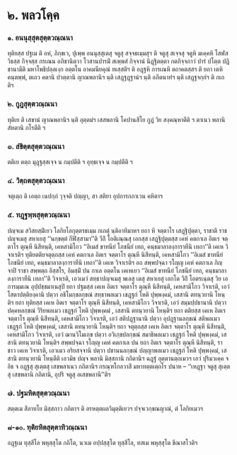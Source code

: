 <h1>๒. พลวโคฺค</h1>
<h3>๑. อนนุสฺสุตสุตฺตวณฺณนา</h3>
<p> ทุติยสฺส  ปฐเม ติ อหํ, ภิกฺขเว, ปุเพฺพ อนนุสฺสุเตสุ จตูสุ สจฺจธเมฺมสุฯ ติ จตูสุ สเจฺจสุ จตูหิ มเคฺคหิ โสฬสวิธสฺส กิจฺจสฺส กรเณน อภิชานิตฺวา โวสานปารมิํ สเพฺพสํ กิจฺจานํ นิฎฺฐิตตฺตา กตกิจฺจภาวํ ปารํ ปโตฺต ปฎิชานามีติ มหาโพธิปลฺลเงฺก อตฺตโน อาคมนียคุณํ ทเสฺสติฯ ติ อฎฺฐหิ การเณหิ ตถาคตสฺสฯ ติ ยถา เตหิ คนฺตพฺพํ, ตเถว คตานิ ปวตฺตานิ ญาณพลานิฯ นฺติ เสฎฺฐฎฺฐานํฯ นฺติ อภีตนาทํฯ นฺติ เสฎฺฐจกฺกํฯ ติ กเถติฯ</p>


<h3>๒. กูฎสุตฺตวณฺณนา</h3>
<p> ทุติเย  ติ เสขานํ ญาณพลานิฯ นฺติ อุตฺตมํฯ เสสพลานิ โคปานสิโย กูฎํ วิย สงฺคณฺหาตีติ ฯ ตาเนว พลานิ สํหตานิ กโรตีติ ฯ</p>


<h3>๓. สํขิตฺตสุตฺตวณฺณนา</h3>
<p> ตติเย  ตตฺถ มุฎฺฐสฺสเจฺจ น กมฺปตีติ ฯ อุทฺธเจฺจ น กมฺปตีติ ฯ</p>


<h3>๔. วิตฺถตสุตฺตวณฺณนา</h3>
<p> จตุเตฺถ ติ เอตฺถ เนปกฺกํ วุจฺจติ ปญฺญา, สา สติยา อุปการกภาเวน คหิตาฯ</p>


<h3>๕. ทฎฺฐพฺพสุตฺตวณฺณนา</h3>
<p> ปญฺจเม สวิสยสฺมิํเยว โลกิยโลกุตฺตรธเมฺม กเถตุํ นฺติอาทิมาหฯ ยถา หิ จตฺตาโร เสฎฺฐิปุตฺตา, ราชาติ ราชปญฺจเมสุ สหาเยสุ ‘‘นกฺขตฺตํ กีฬิสฺสามา’’ติ วีถิํ โอติเณฺณสุ เอกสฺส เสฎฺฐิปุตฺตสฺส เคหํ คตกาเล อิตเร จตฺตาโร  ตุณฺหี นิสีทนฺติ, เคหสามิโกว ‘‘อิเมสํ ขาทนียํ โภชนียํ เทถ, คนฺธมาลาลงฺการาทีนิ เทถา’’ติ เคเห วิจาเรติฯ ทุติยตติยจตุตฺถสฺส เคหํ คตกาเล อิตเร จตฺตาโร ตุณฺหี นิสีทนฺติ, เคหสามิโกว ‘‘อิเมสํ ขาทนียํ โภชนียํ เทถ, คนฺธมาลาลงฺการาทีนิ เทถา’’ติ เคเห วิจาเรติฯ อถ สพฺพปจฺฉา รโญฺญ เคหํ คตกาเล กิญฺจาปิ ราชา สพฺพตฺถ อิสฺสโร, อิมสฺมิํ ปน กาเล อตฺตโน เคเหเยว ‘‘อิเมสํ ขาทนียํ โภชนียํ เทถ, คนฺธมาลาลงฺการาทีนิ เทถา’’ติ วิจาเรติ, เอวเมวํ สทฺธาปญฺจเมสุ พเลสุ เตสุ สหาเยสุ เอกโต วีถิํ โอตรเนฺตสุ วิย เอการมฺมเณ อุปฺปชฺชมาเนสุปิ ยถา ปฐมสฺส เคเห อิตเร จตฺตาโร ตุณฺหี นิสีทนฺติ, เคหสามิโกว วิจาเรติ, เอวํ โสตาปตฺติยงฺคานิ ปตฺวา อธิโมกฺขลกฺขณํ สทฺธาพลเมว เชฎฺฐกํ โหติ ปุพฺพงฺคมํ, เสสานิ ตทนฺวยานิ โหนฺติฯ ยถา ทุติยสฺส เคเห อิตเร จตฺตาโร ตุณฺหี นิสีทนฺติ, เคหสามิโกว วิจาเรติ, เอวํ สมฺมปฺปธานานิ ปตฺวา ปคฺคหลกฺขณํ วีริยพลเมว เชฎฺฐกํ โหติ ปุพฺพงฺคมํ , เสสานิ ตทนฺวยานิ โหนฺติฯ ยถา ตติยสฺส เคเห อิตเร จตฺตาโร ตุณฺหี นิสีทนฺติ, เคหสามิโกว วิจาเรติ, เอวํ สติปฎฺฐานานิ ปตฺวา อุปฎฺฐานลกฺขณํ สติพลเมว เชฎฺฐกํ โหติ ปุพฺพงฺคมํ, เสสานิ ตทนฺวยานิ โหนฺติฯ ยถา จตุตฺถสฺส เคเห อิตเร จตฺตาโร  ตุณฺหี นิสีทนฺติ, เคหสามิโกว วิจาเรติ, เอวํ ฌานวิโมเกฺข ปตฺวา อวิเกฺขปลกฺขณํ สมาธิพลเมว เชฎฺฐกํ โหติ ปุพฺพงฺคมํ, เสสานิ ตทนฺวยานิ โหนฺติฯ สพฺพปจฺฉา รโญฺญ เคหํ คตกาเล ปน ยถา อิตเร จตฺตาโร ตุณฺหี นิสีทนฺติ, ราชาว เคเห วิจาเรติ, เอวเมว อริยสจฺจานิ ปตฺวา ปชานนลกฺขณํ ปญฺญาพลเมว เชฎฺฐกํ โหติ ปุพฺพงฺคมํ, เสสานิ ตทนฺวยานิ โหนฺตีติ เอวมิธ ปญฺจ พลานิ มิสฺสกานิ กถิตานิฯ ฉฎฺฐํ อุตฺตานตฺถเมวฯ เอวํ ปุริมวเคฺค จ อิธ จ อฎฺฐสุ สุเตฺตสุ เสขพลาเนว กถิตานิฯ กรณฺฑโกลวาสี มหาทตฺตเตฺถโร ปนาห – ‘‘เหฎฺฐา จตูสุ สุเตฺตสุ เสขพลานิ กถิตานิ, อุปริ จตูสุ อเสขพลานี’’ติฯ</p>


<h3>๗. ปฐมหิตสุตฺตวณฺณนา</h3>
<p> สตฺตเม สีลาทโย มิสฺสกาว กถิตาฯ ติ อรหตฺตผลวิมุตฺติเยวฯ  ปจฺจเวกฺขณญาณํ, ตํ โลกิยเมวฯ</p>


<h3>๘-๑๐. ทุติยหิตสุตฺตาทิวณฺณนา</h3>
<p> อฎฺฐเม  ทุสฺสีโล พหุสฺสุโต กถิโต, นวเม อปฺปสฺสุโต ทุสฺสีโล, ทสเม พหุสฺสุโต ขีณาสโวติฯ</p>

</p>





